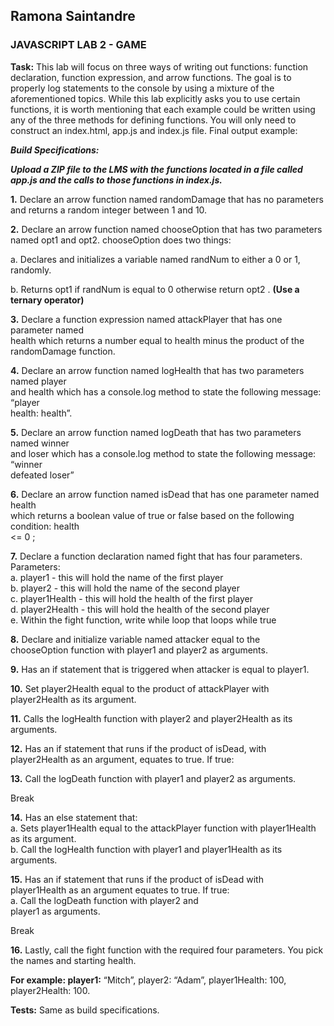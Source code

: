 ## Ramona Saintandre 
### JAVASCRIPT LAB 2 - GAME

**Task:**
 This lab will focus on three ways of writing out functions: function declaration, function
expression, and arrow functions. The goal is to properly log statements to the console by using
a mixture of the aforementioned topics. While this lab explicitly asks you to use certain
functions, it is worth mentioning that each example could be written using any of the three
methods for defining functions. You will only need to construct an index.html, app.js and
index.js file. Final output example:   

***Build Specifications:***  

***Upload a ZIP file to the LMS with the functions located in a file called app.js and the
calls to those functions in index.js.***

**1.** Declare an arrow function named randomDamage that has no parameters and returns a
random integer between 1 and 10.  

**2.** Declare an arrow function named chooseOption that has two parameters named opt1 and opt2. chooseOption does two things:

  a. Declares and initializes a variable named randNum to either a 0 or 1, randomly.  

  b. Returns opt1 if randNum is equal to 0 otherwise return opt2 . **(Use a ternary  operator)**

**3.** Declare a function expression named attackPlayer that has one parameter named  
health which returns a number equal to health minus the product of the  
randomDamage function.  

**4.** Declare an arrow function named logHealth that has two parameters named player  
and health which has a console.log method to state the following message: “player  
health: health”.  

**5.** Declare an arrow function named logDeath that has two parameters named winner  
and loser which has a console.log method to state the following message: “winner  
defeated loser”  

**6.** Declare an arrow function named isDead that has one parameter named health  
which returns a boolean value of true or false based on the following condition: health  
<= 0  ;

**7.** Declare a function declaration named fight that has four parameters.  
   Parameters:  
  a. player1 - this will hold the name of the first player  
  b. player2 - this will hold the name of the second player  
  c. player1Health - this will hold the health of the first player  
  d. player2Health - this will hold the health of the second player  
  e. Within the fight function, write    while loop that loops while true     

**8.** Declare and initialize    variable named attacker equal to the  
chooseOption function with player1 and player2 as arguments. 

**9.** Has an if statement that is triggered when attacker is equal to player1. 

**10.** Set player2Health equal to the product of attackPlayer with  
player2Health as its argument.  

**11.** Calls the logHealth function with player2 and player2Health as its arguments.   

**12.** Has an if statement that runs if the product of isDead, with player2Health as an argument, equates to true. If true:

**13.** Call the logDeath function with player1 and player2 as arguments. 

Break  

**14.** Has an else statement that:  
    a. Sets player1Health equal to the attackPlayer function with  player1Health as its argument.  
    b. Call the logHealth function with player1 and player1Health as  its arguments. 

**15.** Has an if statement that runs if the product of isDead with  
player1Health as an argument equates to true. If true:  
    a. Call the logDeath function with player2 and  
player1 as arguments. 

 Break  

**16.** Lastly, call the fight function with the required four parameters. You pick the names and starting health.

**For example: player1:**
 “Mitch”, player2: “Adam”, player1Health: 100,  player2Health: 100.  









**Tests:** Same as build specifications.